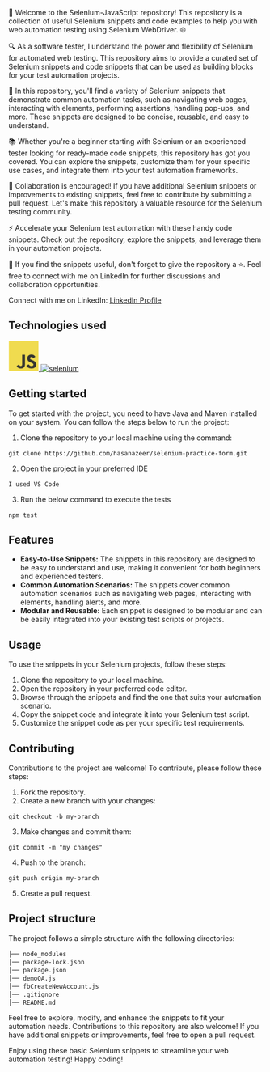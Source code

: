 🚀 Welcome to the Selenium-JavaScript repository! This repository is a collection of useful Selenium snippets and code examples to help you with web automation testing using Selenium WebDriver. 🌐

🔍 As a software tester, I understand the power and flexibility of Selenium for automated web testing. This repository aims to provide a curated set of Selenium snippets and code snippets that can be used as building blocks for your test automation projects.

🧩 In this repository, you'll find a variety of Selenium snippets that demonstrate common automation tasks, such as navigating web pages, interacting with elements, performing assertions, handling pop-ups, and more. These snippets are designed to be concise, reusable, and easy to understand.

📚 Whether you're a beginner starting with Selenium or an experienced tester looking for ready-made code snippets, this repository has got you covered. You can explore the snippets, customize them for your specific use cases, and integrate them into your test automation frameworks.

🤝 Collaboration is encouraged! If you have additional Selenium snippets or improvements to existing snippets, feel free to contribute by submitting a pull request. Let's make this repository a valuable resource for the Selenium testing community.

⚡️ Accelerate your Selenium test automation with these handy code snippets. Check out the repository, explore the snippets, and leverage them in your automation projects.

🌟 If you find the snippets useful, don't forget to give the repository a ⭐️. Feel free to connect with me on LinkedIn for further discussions and collaboration opportunities.

Connect with me on LinkedIn: [LinkedIn Profile](https://www.linkedin.com/in/hasanazeerkhan/)

## Technologies used
<p align="left"> <a href="https://developer.mozilla.org/en-US/docs/Web/JavaScript" target="_blank" rel="noreferrer"> <img src="https://raw.githubusercontent.com/devicons/devicon/master/icons/javascript/javascript-original.svg" alt="javascript" width="60" height="60"/> </a> <a href="https://www.selenium.dev" target="_blank" rel="noreferrer"> <img src="https://raw.githubusercontent.com/detain/svg-logos/780f25886640cef088af994181646db2f6b1a3f8/svg/selenium-logo.svg" alt="selenium" width="60" height="60"/> </a> </p>

## Getting started

To get started with the project, you need to have Java and Maven installed on your system. You can follow the steps below to run the project:

1. Clone the repository to your local machine using the command:
```
git clone https://github.com/hasanazeer/selenium-practice-form.git
```
2. Open the project in your preferred IDE 
```
I used VS Code
```
3. Run the below command to execute the tests
```
npm test
``` 

## Features

- **Easy-to-Use Snippets:** The snippets in this repository are designed to be easy to understand and use, making it convenient for both beginners and experienced testers.
- **Common Automation Scenarios:** The snippets cover common automation scenarios such as navigating web pages, interacting with elements, handling alerts, and more.
- **Modular and Reusable:** Each snippet is designed to be modular and can be easily integrated into your existing test scripts or projects.

## Usage

To use the snippets in your Selenium projects, follow these steps:

1. Clone the repository to your local machine.
2. Open the repository in your preferred code editor.
3. Browse through the snippets and find the one that suits your automation scenario.
4. Copy the snippet code and integrate it into your Selenium test script.
5. Customize the snippet code as per your specific test requirements.

## Contributing

Contributions to the project are welcome! To contribute, please follow these steps:

1. Fork the repository.
2. Create a new branch with your changes: 
```
git checkout -b my-branch
```
3. Make changes and commit them:
```
git commit -m "my changes"
```
4. Push to the branch: 
```
git push origin my-branch
```
5. Create a pull request.
## Project structure

The project follows a simple structure with the following directories:

```
├── node_modules
│── package-lock.json
│── package.json
│── demoQA.js
│── fbCreateNewAccount.js
│── .gitignore
│── README.md
```

Feel free to explore, modify, and enhance the snippets to fit your automation needs. Contributions to this repository are also welcome! If you have additional snippets or improvements, feel free to open a pull request.

Enjoy using these basic Selenium snippets to streamline your web automation testing!
Happy coding!

